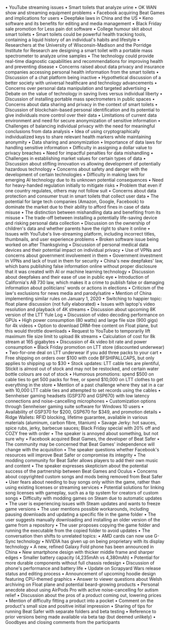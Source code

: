 • YouTube streaming issues
• Smart toilets that analyze urine
• OK WAN show and streaming equipment problems
• Facebook acquiring Beat Games and implications for users
• Deepfake laws in China and the US
• Keno software and its benefits for editing and media management
• Black Friday sale promotion for Less pain dot software
• College humour skit about smart toilets
• Smart toilets could be powerful health tracking tools, containing a liquid history of an individual's habits and lifestyle
• Researchers at the University of Wisconsin-Madison and the Porridge Institute for Research are designing a smart toilet with a portable mass spectrometer to analyze urine samples
• The technology could provide real-time diagnostic capabilities and recommendations for improving health and preventing disease
• Concerns raised about data privacy and insurance companies accessing personal health information from the smart toilets
• Discussion of a chat platform being inactive
• Hypothetical discussion of a better society with universal healthcare and technology advancements
• Concerns over personal data manipulation and targeted advertising
• Debate on the value of technology in saving lives versus individual liberty
• Discussion of installing portable mass spectrometers in public spaces
• Concerns about data sharing and privacy in the context of smart toilets
• Discussion of blockchain-based personal identification and its potential to give individuals more control over their data
• Limitations of current data environment and need for secure anonymization of sensitive information
• Challenges of balancing individual privacy with the need for meaningful conclusions from data analysis
• Idea of using cryptographically individualized keys to share relevant health markers while maintaining anonymity
• Data sharing and anonymization
• Importance of data laws for handling sensitive information
• Difficulty in assigning a dollar value to privacy breaches
• Need for impactful penalties for data mishandling
• Challenges in establishing market values for certain types of data
• Discussion about stifling innovation vs allowing development of potentially hazardous technology
• Concerns about safety and danger with the development of certain technologies
• Difficulty in making laws for emerging AI technology due to its unknown potential consequences
• Need for heavy-handed regulation initially to mitigate risks
• Problem that even if one country regulates, others may not follow suit
• Concerns about data protection and consumer trust in smart toilets that collect user data
• The potential for large tech companies (Amazon, Google, Facebook) to dominate the market due to their ability to afford fines in case of data misuse
• The distinction between mishandling data and benefiting from its misuse
• The trade-off between installing a potentially life-saving device and risking personal data collection
• Discussion on the ownership of children's data and whether parents have the right to share it online
• Issues with YouTube's live-streaming platform, including incorrect titles, thumbnails, and user experience problems
• Broken software issue being worked on after Thanksgiving
• Discussion of personal medical data devices and their potential impact on individual privacy
• Use of VPNs and concerns about government involvement in them
• Government investment in VPNs and lack of trust in them for security
• China's new deepfakes' law, which bans publishing false information online without proper disclosure that it was created with AI or machine learning technology
• Discussion about deepfakes and their ease of use in public eye
• Introduction of California's AB 730 law, which makes it a crime to publish false or damaging information about politicians' words or actions in elections
• Criticism of the law's exclusions for news media and parody/satire
• Mention of China implementing similar rules on January 1, 2020
• Switching to happier topic: float plane discussion (not fully elaborated)
• Issues with laptop's video resolution and playback of 4K streams
• Discussion about upcoming 8K version of the LTT Yule Log
• Discussion of video decoding performance on GPUs
• High power consumption (80 watts) and large file size (900 gigs) for 4k videos
• Option to download DRM-free content on Float plane, but this would throttle downloads
• Request to YouTube to temporarily lift maximum file size limit to upload 8k streams
• Calculation of cost for 8k stream at 165 gigabytes
• Discussion of 4k video bit rate and power consumption
• Black Friday promotion on LTT store (discounted underwear)
• Two-for-one deal on LTT underwear if you add three packs to your cart
• Free shipping on orders over $100 with code BFSHIPALLCAPS, but only applies to shipping up to $30
• Stock updates: LTT cable ties are plentiful, Stickit is almost out of stock and may not be restocked, and certain water bottle colours are out of stock
• Humorous promotions: spend $500 on cable ties to get 500 packs for free, or spend $10,000 on LTT clothes to get everything in the store
• Mention of a past challenge where they sat in a car with 10,000 LTT cable ties and attempted to set records using the cables
• Sennheiser gaming headsets (GSP370 and GSP670) with low latency connections and noise-cancelling microphones
• Customization options through Sennheiser gaming suite software for Windows 10 users
• Availability of GSP370 for $200, GSP670 for $349, and promotion details
• Ridge Wallets: RFID blocking, lifetime guarantee, available in various materials (aluminum, carbon fibre, titanium)
• Savage Jerky: hot sauces, spice rubs, jerky, barbecue sauces; Black Friday special with 20% off and COZY free with order
• The speaker is annoyed about something, but not sure why
• Facebook acquired Beat Games, the developer of Beat Safer
• The community may be concerned that Beat Games' independence will change with the acquisition
• The speaker questions whether Facebook's resources will improve Beat Safer or compromise its integrity
• The modding community for Beat Safer allows players to add their own music and content
• The speaker expresses skepticism about the potential success of the partnership between Beat Games and Oculus
• Concerns about copyrighted custom songs and mods being removed from Beat Safer
• User fears about needing to buy songs only within the game, rather than using existing licenses or streaming services
• Potential solutions for linking song licenses with gameplay, such as a tip system for creators of custom songs
• Difficulty with modding games on Steam due to automatic updates
• The user is experiencing issues with Steam updates and wants to freeze game versions
• The user mentions possible workarounds, including pausing downloads and updating a specific file in the game folder
• The user suggests manually downloading and installing an older version of the game from a repository
• The user proposes copying the game folder and running the executable from the copied folder to avoid updates
• The conversation then shifts to unrelated topics:
  • AMD cards can now use G-Sync technology
  • NVIDIA has given up on being proprietary with its display technology
  • A new, refined Galaxy Fold phone has been announced in China
• New smartphone design with thicker middle frame and sharper edges
• Smaller battery capacity (4,235mAh vs 4,380mAh)
• Potential for more durable components without full chassis redesign
• Discussion of phone's performance and battery life
• Update on Scrapyard Wars release status and editing process
• Announcement of upcoming hoodie design featuring CPU-themed graphics
• Answer to viewer questions about Welsh archiving on Float plane and potential beard-growing products
• Personal anecdote about using AirPods Pro with active noise-cancelling for autism relief
• Discussion about the pros of a product coming out, lowering prices
• Mention of difficulty fitting a product into a pocket
• Comment on the product's small size and positive initial impression
• Sharing of tips for running Beat Safer with separate folders and beta testing
• Reference to prior versions being made available via beta tap (but deemed unlikely)
• Goodbyes and closing comments from the participants